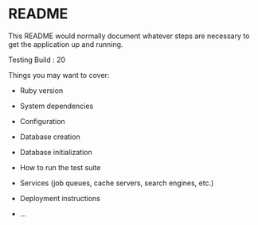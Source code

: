# README

This README would normally document whatever steps are necessary to get the
application up and running.

Testing Build : 20

Things you may want to cover:

* Ruby version

* System dependencies

* Configuration

* Database creation

* Database initialization

* How to run the test suite

* Services (job queues, cache servers, search engines, etc.)

* Deployment instructions

* ...
